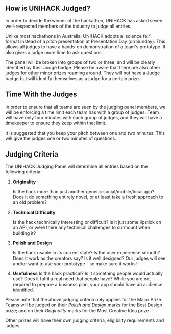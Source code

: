 ## How is UNIHACK Judged?

In order to decide the winner of the hackathon, UNIHACK has asked seven well-respected members of the industry to judge all entries.

Unlike most hackathons in Australia, UNIHACK adopts a 'science fair' format instead of a pitch presentation at Presentation Day (on Sunday). This allows all judges to have a hands-on demonstration of a team's prototype. It also gives a judge more time to ask questions.

The panel will be broken into groups of two or three, and will be clearly identified by their Judge badge. Please be aware that there are also other judges for other minor prizes roaming around. They will not have a Judge badge but will identify themselves as a judge for a certain prize.

## Time With the Judges
In order to ensure that all teams are seen by the judging panel members, we will be enforcing a time limit each team has with a group of judges. Team will have only four minutes with each group of judges, and they will have a timekeeper to ensure they keep within that limit.

It is suggested that you keep your pitch between one and two minutes. This will give the judges one or two minutes of questions.

## Judging Criteria

The UNIHACK Judging Panel will determine all entries based on the following criteria:

1.	**Originality**

    Is the hack more than just another generic social/mobile/local app? Does it do something entirely novel, or at least take a fresh approach to an old problem?

2.	**Technical Difficulty**

    Is the hack technically interesting or difficult? Is it just some lipstick on an API, or were there any technical challenges to surmount when building it?

3.	**Polish and Design**

    Is the hack usable in its current state? Is the user experience smooth? Does it work as the creators say? Is it well designed? Our judges will see and/or want to use your prototype - so make sure it works!

4.	**Usefulness**
    Is the hack practical? Is it something people would actually use? Does it fulfil a real need that people have? While you are not required to prepare a business plan, your app should have an audience identified.

Please note that the above judging criteria only applies for the Major Prize.
Teams will be judged on their *Polish and Design* marks for the Best Design
prize; and on their *Originality* marks for the Most Creative Idea prize.

Other prizes will have their own judging criteria, eligibility requirements and judges.
